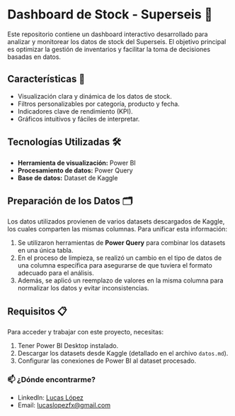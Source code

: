 # Dashboard de Stock - Superseis 🛒

Este repositorio contiene un dashboard interactivo desarrollado para analizar y monitorear los datos de stock del Superseis. El objetivo principal es optimizar la gestión de inventarios y facilitar la toma de decisiones basadas en datos.

## Características 🌟

- Visualización clara y dinámica de los datos de stock.
- Filtros personalizables por categoría, producto y fecha.
- Indicadores clave de rendimiento (KPI).
- Gráficos intuitivos y fáciles de interpretar.

## Tecnologías Utilizadas 🛠️

- **Herramienta de visualización:** Power BI
- **Procesamiento de datos:** Power Query
- **Base de datos:** Dataset de Kaggle

## Preparación de los Datos 🗂️

Los datos utilizados provienen de varios datasets descargados de Kaggle, los cuales comparten las mismas columnas. Para unificar esta información:

1. Se utilizaron herramientas de **Power Query** para combinar los datasets en una única tabla.
2. En el proceso de limpieza, se realizó un cambio en el tipo de datos de una columna específica para asegurarse de que tuviera el formato adecuado para el análisis.
3. Además, se aplicó un reemplazo de valores en la misma columna para normalizar los datos y evitar inconsistencias.

## Requisitos 📋

Para acceder y trabajar con este proyecto, necesitas:

1. Tener Power BI Desktop instalado.
2. Descargar los datasets desde Kaggle (detallado en el archivo `datos.md`).
3. Configurar las conexiones de Power BI al dataset procesado.

### 📫 ¿Dónde encontrarme?

- LinkedIn: [Lucas López](www.linkedin.com/in/lucaslopezcoluchi)
- Email: [lucaslopezfx@gmail.com](lucaslopezfx@gmail.com)

